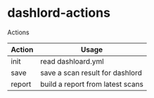 # dashlord-actions

Actions

| Action | Usage                            |
| ------ | -------------------------------- |
| init   | read dashloard.yml               |
| save   | save a scan result for dashlord  |
| report | build a report from latest scans |
